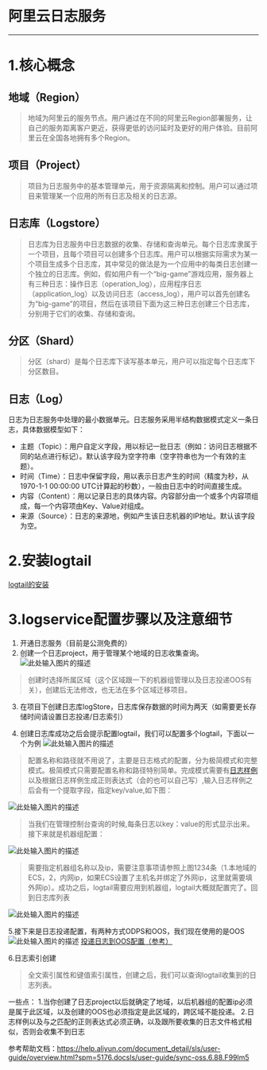# 阿里云日志服务


---

# 1.核心概念 #
## 地域（Region） ##
> 地域为阿里云的服务节点。用户通过在不同的阿里云Region部署服务，让自己的服务距离客户更近，获得更低的访问延时及更好的用户体验。目前阿里云在全国各地拥有多个Region。

## 项目（Project） ##
> 项目为日志服务中的基本管理单元，用于资源隔离和控制。用户可以通过项目来管理某一个应用的所有日志及相关的日志源。

## 日志库（Logstore） ##
> 日志库为日志服务中日志数据的收集、存储和查询单元。每个日志库隶属于一个项目，且每个项目可以创建多个日志库。用户可以根据实际需求为某一个项目生成多个日志库，其中常见的做法是为一个应用中的每类日志创建一个独立的日志库。例如，假如用户有一个“big-game”游戏应用，服务器上有三种日志：操作日志（operation_log），应用程序日志（application_log）以及访问日志（access_log），用户可以首先创建名为“big-game”的项目，然后在该项目下面为这三种日志创建三个日志库，分别用于它们的收集、存储和查询。

## 分区（Shard） ##
> 分区（shard）是每个日志库下读写基本单元，用户可以指定每个日志库下分区数目。

## 日志（Log） ##

日志为日志服务中处理的最小数据单元。日志服务采用半结构数据模式定义一条日志，具体数据模型如下：

* 主题（Topic）：用户自定义字段，用以标记一批日志（例如：访问日志根据不同的站点进行标记）。默认该字段为空字符串（空字符串也为一个有效的主题）。
* 时间（Time）：日志中保留字段，用以表示日志产生的时间（精度为秒，从1970-1-1 00:00:00 UTC计算起的秒数），一般由日志中的时间直接生成。
* 内容（Content）：用以记录日志的具体内容。内容部分由一个或多个内容项组成，每一个内容项由Key、Value对组成。
* 来源（Source）：日志的来源地，例如产生该日志机器的IP地址。默认该字段为空。


# 2.安装logtail #

[logtail的安装][1]


# 3.logservice配置步骤以及注意细节 #

 1. 开通日志服务（目前是公测免费的）
 2. 创建一个日志project，用于管理某个地域的日志收集查询。
 ![此处输入图片的描述][2]
> 创建时选择所属区域（这个区域跟一下的机器组管理以及日志投递OOS有关），创建后无法修改，也无法在多个区域迁移项目。
 3. 在项目下创建日志库logStore，日志库保存数据的时间为两天（如需要更长存储时间请设置日志投递/日志索引）
 
 4. 创建日志库成功之后会提示配置logtail，我们可以配置多个logtail，下面以一个为例
 ![此处输入图片的描述][3]
> 配置名称和路径就不用说了，主要是日志格式的配置，分为极简模式和完整模式。极简模式只需要配置名称和路径特别简单。完成模式需要有[日志样例][4]以及根据日志样例生成正则表达式（会的也可以自己写）,输入日志样例之后会有一个提取字段，指定key/value,如下图：

![此处输入图片的描述][5]

> 当我们在管理控制台查询的时候,每条日志以key：value的形式显示出来。接下来就是机器组配置：

![此处输入图片的描述][6]

> 需要指定机器组名称以及ip，需要注意事项请参照上图1234条（1.本地域的ECS，2，内网ip，如果ECS设置了主机名并绑定了外网ip，这里就需要填外网ip）。成功之后，logtail需要应用到机器组，logtail大概就配置完了。回到日志库列表

![此处输入图片的描述][7]

 5.接下来是日志投递配置，有两种方式ODPS和OOS，我们现在使用的是OOS
 ![此处输入图片的描述][8]
 [投递日志到OOS配置（参考）][9]
 

 6.日志索引创建
> 全文索引属性和键值索引属性，创建之后，我们可以查询logtail收集到的日志列表。


一些点：
1.当你创建了日志project以后就确定了地域，以后机器组的配置ip必须是属于此区域，以及创建的OOS也必须指定是此区域的，跨区域不能投递。
2.日志样例以及与之匹配的正则表达式必须正确，以及跟所要收集的日志文件格式相似，否则会收集不到日志


参考帮助文档：https://help.aliyun.com/document_detail/sls/user-guide/overview.html?spm=5176.docsls/user-guide/sync-oss.6.88.F99lm5

  [1]: https://help.aliyun.com/document_detail/sls/user-guide/input-logs/install-logtail.html?spm=5176.docsls/user-guide/overview.6.110.cdPIAo
  [2]: http://photosd.nggirl.com.cn/work/70ab8c842eea49b5b787b89403f4db02.jpg
  [3]: http://photosd.nggirl.com.cn/work/d3f66e6707cc44a0a9c1ac9a449e1fe1.jpg
  [4]: https://help.aliyun.com/document_detail/sls/user-guide/input-logs/re-samples.html
  [5]: http://photosd.nggirl.com.cn/work/a579bde44d82487f966d8c04682eca27.jpg
  [6]: http://photosd.nggirl.com.cn/work/15fb7a6fc45f4d6a9f0ceaf6e99ba34d.jpg
  [7]: http://photosd.nggirl.com.cn/work/f278020f5cb84899a2350298a9e32aa6.jpg
  [8]: http://photosd.nggirl.com.cn/work/29a6a92ad4d24c1b869fc0a73fc46d04.jpg
  [9]: https://help.aliyun.com/document_detail/sls/user-guide/sync-oss.html?spm=5176.docsls/user-guide/input-logs/re-samples.6.130.evZqLA

